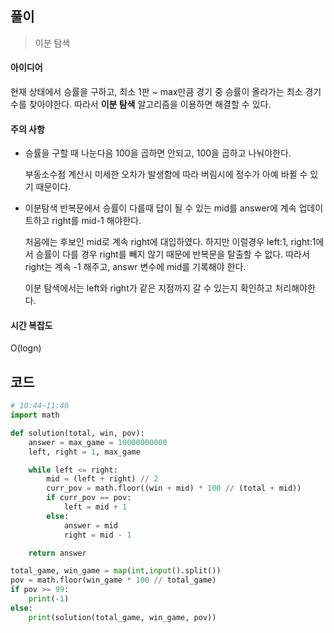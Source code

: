 ## 풀이

> 이분 탐색

#### 아이디어

현재 상태에서 승률을 구하고, 최소 1판 ~ max만큼 경기 중 승률이 올라가는 최소 경기 수를 찾아야한다. 따라서 **이분 탐색** 알고리즘을 이용하면 해결할 수 있다.



#### 주의 사항

- 승률을 구할 때 나눈다음 100을 곱하면 안되고, 100을 곱하고 나눠야한다.

  부동소수점 계산시 미세한 오차가 발생함에 따라 버림시에 정수가 아예 바뀔 수 있기 때문이다.

- 이분탐색 반복문에서 승률이 다를때 답이 될 수 있는 mid를 answer에 계속 업데이트하고 right를 mid-1 해야한다.

  처음에는 후보인 mid로 계속 right에 대입하였다. 하지만 이럴경우 left:1, right:1에서 승률이 다를 경우 right를 빼지 않기 때문에 반복문을 탈출할 수 없다. 따라서 right는 계속 -1 해주고, answr 변수에 mid를 기록해야 한다. 

  이분 탐색에서는 left와 right가 같은 지점까지 갈 수 있는지 확인하고 처리해야한다.



#### 시간 복잡도

O(logn)



## 코드

```python
# 10:44~11:40
import math

def solution(total, win, pov):
    answer = max_game = 10000000000
    left, right = 1, max_game

    while left <= right:
        mid = (left + right) // 2
        curr_pov = math.floor((win + mid) * 100 // (total + mid))
        if curr_pov == pov:
            left = mid + 1
        else:
            answer = mid
            right = mid - 1

    return answer

total_game, win_game = map(int,input().split())
pov = math.floor(win_game * 100 // total_game)
if pov >= 99:
    print(-1)
else:
    print(solution(total_game, win_game, pov))
```

